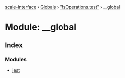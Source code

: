 [scale-interface](../README.md) › [Globals](../globals.md) › ["fsOperations.test"](_fsoperations_test_.md) › [__global](_fsoperations_test_.__global.md)

# Module: __global

## Index

### Modules

* [jest](_fsoperations_test_.__global.jest.md)
